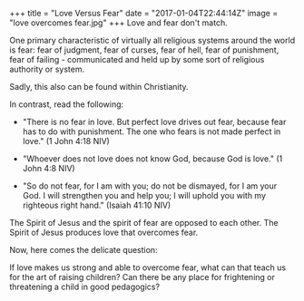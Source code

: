 +++
title = "Love Versus Fear"
date = "2017-01-04T22:44:14Z"
image = "love overcomes fear.jpg"
+++
Love and fear don't match.

One primary characteristic of virtually all religious systems around the world is fear: 
fear of judgment, fear of curses, fear of hell, fear of punishment, fear of failing - communicated and
held up by some sort of religious authority or system.

Sadly, this also can be found within Christianity.

In contrast, read the following:

- "There is no fear in love. But perfect love drives out fear, because fear has to do 
with punishment. The one who fears is not made perfect in love." (1 John 4:18 NIV)

- "Whoever does not love does not know God, because God is love." (1 John 4:8 NIV) 

- "So do not fear, for I am with you; do not be dismayed, for I am your God. I will 
strengthen you and help you; I will uphold you with my righteous right hand." 
(Isaiah 41:10 NIV)

The Spirit of Jesus and the spirit of fear are opposed to each other. 
The Spirit of Jesus produces love that overcomes fear. 

Now, here comes the delicate question:

If love makes us strong and able to overcome fear, what can that teach us for the art of raising children? Can there be any place for frightening or threatening a child in good pedagogics?

